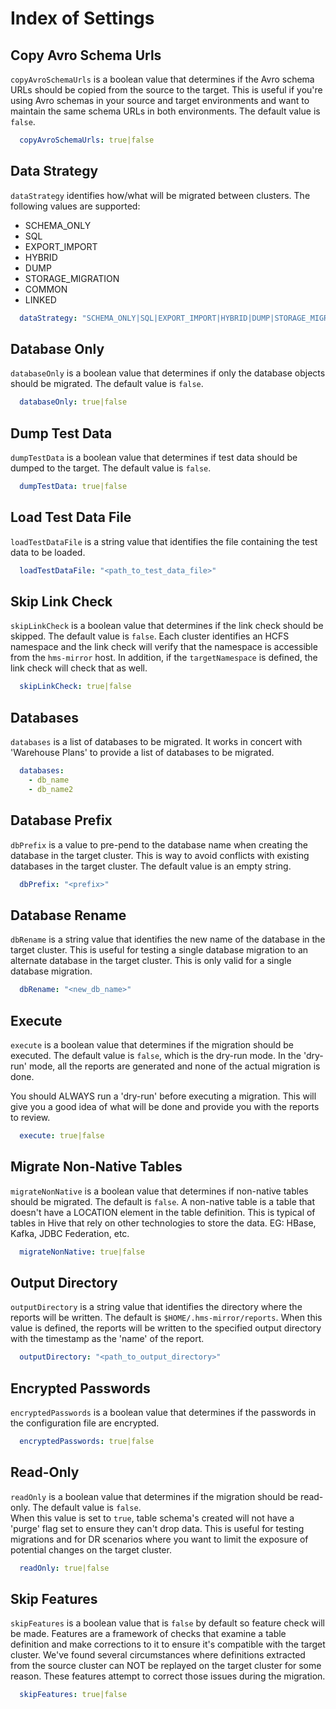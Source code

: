 # Index of Settings

## Copy Avro Schema Urls

`copyAvroSchemaUrls` is a boolean value that determines if the Avro schema URLs should be copied from the source to the target. This is useful if you're using Avro schemas in your source and target environments and want to maintain the same schema URLs in both environments. The default value is
`false`.

```yaml
  copyAvroSchemaUrls: true|false
```

## Data Strategy

`dataStrategy` identifies how/what will be migrated between clusters. The following values are supported:

- SCHEMA_ONLY
- SQL
- EXPORT_IMPORT
- HYBRID
- DUMP
- STORAGE_MIGRATION
- COMMON
- LINKED

```yaml
  dataStrategy: "SCHEMA_ONLY|SQL|EXPORT_IMPORT|HYBRID|DUMP|STORAGE_MIGRATION|COMMON|LINKED"
```

## Database Only

`databaseOnly` is a boolean value that determines if only the database objects should be migrated. The default value is
`false`.

```yaml
  databaseOnly: true|false
```

## Dump Test Data

`dumpTestData` is a boolean value that determines if test data should be dumped to the target. The default value is
`false`.

```yaml
  dumpTestData: true|false
```

## Load Test Data File

`loadTestDataFile` is a string value that identifies the file containing the test data to be loaded.

```yaml
  loadTestDataFile: "<path_to_test_data_file>"
```

## Skip Link Check

`skipLinkCheck` is a boolean value that determines if the link check should be skipped. The default value is
`false`. Each cluster identifies an HCFS namespace and the link check will verify that the namespace is accessible
from the `hms-mirror` host. In addition, if the `targetNamespace` is defined, the link check will check that as well.

```yaml
  skipLinkCheck: true|false
```

## Databases

`databases` is a list of databases to be migrated. It works in concert with 'Warehouse Plans' to provide a list of
databases to be migrated.

```yaml
  databases:
    - db_name
    - db_name2
```

## Database Prefix

`dbPrefix` is a value to pre-pend to the database name when creating the database in the target cluster. This is
way to avoid conflicts with existing databases in the target cluster. The default value is an empty string.

```yaml
  dbPrefix: "<prefix>"
```

## Database Rename

`dbRename` is a string value that identifies the new name of the database in the target cluster. This is useful for
testing a single database migration to an alternate database in the target cluster. This is only valid for a single
database migration.

```yaml
  dbRename: "<new_db_name>"
```

## Execute

`execute` is a boolean value that determines if the migration should be executed. The default value is `false`,
which is the dry-run mode. In the 'dry-run' mode, all the reports are generated and none of the actual migration is
done.

<tip>
You should ALWAYS run a 'dry-run' before executing a migration.  This will give you a good idea of what will be done 
and provide you with the reports to review.
</tip>

```yaml
  execute: true|false
```

## Migrate Non-Native Tables

`migrateNonNative` is a boolean value that determines if non-native tables should be migrated. The default is
`false`. A non-native table is a table that doesn't have a LOCATION element in the table definition. This is
typical of tables in Hive that rely on other technologies to store the data. EG: HBase, Kafka, JDBC Federation, etc.

```yaml
  migrateNonNative: true|false
```

## Output Directory

`outputDirectory` is a string value that identifies the directory where the reports will be written. The default is
`$HOME/.hms-mirror/reports`. When this value is defined, the reports will be written to the specified output
directory with the timestamp as the 'name' of the report.

```yaml
  outputDirectory: "<path_to_output_directory>"
```

## Encrypted Passwords

`encryptedPasswords` is a boolean value that determines if the passwords in the configuration file are encrypted.

```yaml
  encryptedPasswords: true|false
```

## Read-Only

`readOnly` is a boolean value that determines if the migration should be read-only. The default value is `false`.  
When this value is set to `true`, table schema's created will not have a 'purge' flag set to ensure they can't drop
data. This is useful for testing migrations and for DR scenarios where you want to limit the exposure of potential
changes on the target cluster.

```yaml
  readOnly: true|false
```

## Skip Features

`skipFeatures` is a boolean value that is `false` by default so feature check will be made. Features are a
framework of checks that examine a table definition and make corrections to it to ensure it's compatible with the
target cluster. We've found several circumstances where definitions extracted from the source cluster can NOT be replayed on the target cluster
for some reason. These features attempt to correct those issues during the migration.

```yaml
  skipFeatures: true|false
```